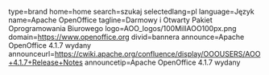 type=brand
home=home
search=szukaj
selectedlang=pl
language=Język
name=Apache OpenOffice
tagline=Darmowy i Otwarty Pakiet Oprogramowania Biurowego
logo=AOO_logos/100MillAOO100px.png
domain=https://www.openoffice.org
divid=bannera
announce=Apache OpenOffice 4.1.7 wydany
announceurl=https://cwiki.apache.org/confluence/display/OOOUSERS/AOO+4.1.7+Release+Notes
announcetip=Apache OpenOffice 4.1.7 wydany
~~~~~~
